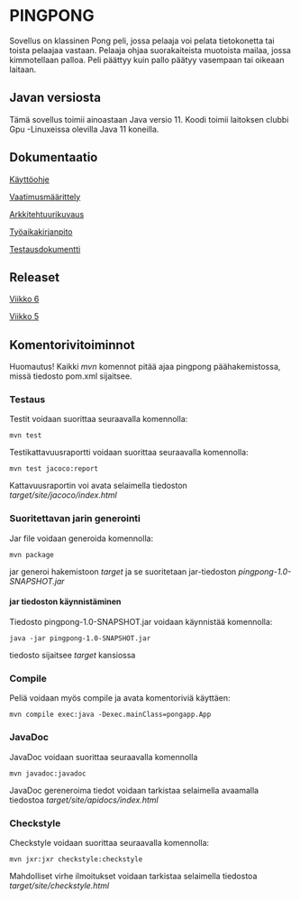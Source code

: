 # PINGPONG

Sovellus on klassinen Pong peli, jossa pelaaja voi pelata tietokonetta tai toista pelaajaa vastaan. Pelaaja ohjaa suorakaiteista muotoista mailaa, jossa kimmotellaan palloa. Peli päättyy kuin pallo päätyy vasempaan tai oikeaan laitaan.

## Javan versiosta

Tämä sovellus toimii ainoastaan Java versio 11. Koodi toimii laitoksen clubbi Gpu -Linuxeissa olevilla Java 11 koneilla.

## Dokumentaatio

[Käyttöohje](https://github.com/Sinecos/ot-harjoitustyo/blob/master/pingpong/dokumentaatio/kayttoohje.md)

[Vaatimusmäärittely](https://github.com/Sinecos/ot-harjoitustyo/blob/master/pingpong/dokumentaatio/vaatimusmaarittely.md)

[Arkkitehtuurikuvaus](https://github.com/Sinecos/ot-harjoitustyo/blob/master/pingpong/dokumentaatio/arkkitehtuuri.md)

[Työaikakirjanpito](https://github.com/Sinecos/ot-harjoitustyo/blob/master/pingpong/dokumentaatio/tuntikirjanpito.md)

[Testausdokumentti](https://github.com/Sinecos/ot-harjoitustyo/blob/master/pingpong/dokumentaatio/testaus.md)


## Releaset

[Viikko 6](https://github.com/Sinecos/ot-harjoitustyo/releases/tag/Viikko6)

[Viikko 5](https://github.com/Sinecos/ot-harjoitustyo/releases/tag/viikko5)

## Komentorivitoiminnot

Huomautus! Kaikki *mvn* komennot pitää ajaa pingpong päähakemistossa, missä tiedosto pom.xml sijaitsee.

### Testaus

Testit voidaan suorittaa seuraavalla komennolla:

```
mvn test
```

Testikattavuusraportti voidaan suorittaa seuraavalla komennolla:

```
mvn test jacoco:report
```

Kattavuusraportin voi avata selaimella tiedoston *target/site/jacoco/index.html*

### Suoritettavan jarin generointi

Jar file voidaan generoida komennolla:

```
mvn package
```

jar generoi hakemistoon *target* ja se suoritetaan jar-tiedoston *pingpong-1.0-SNAPSHOT.jar*

#### jar tiedoston käynnistäminen

Tiedosto pingpong-1.0-SNAPSHOT.jar voidaan käynnistää komennolla:

```
java -jar pingpong-1.0-SNAPSHOT.jar
```

tiedosto sijaitsee *target* kansiossa

### Compile

Peliä voidaan myös compile ja avata komentoriviä käyttäen:

```
mvn compile exec:java -Dexec.mainClass=pongapp.App
```

### JavaDoc

JavaDoc voidaan suorittaa seuraavalla komennolla

```
mvn javadoc:javadoc
```

JavaDoc gereneroima tiedot voidaan tarkistaa selaimella avaamalla tiedostoa *target/site/apidocs/index.html*

### Checkstyle

Checkstyle voidaan suorittaa seuraavalla komennolla:

```
mvn jxr:jxr checkstyle:checkstyle
```

Mahdolliset virhe ilmoitukset voidaan tarkistaa selaimella tiedostoa *target/site/checkstyle.html*
